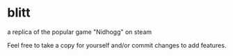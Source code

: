 # blitt
a replica of the popular game "Nidhogg" on steam

Feel free to take a copy for yourself and/or commit changes to add features.
